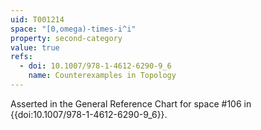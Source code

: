```yaml
---
uid: T001214
space: "[0,omega)-times-i^i"
property: second-category
value: true
refs:
  - doi: 10.1007/978-1-4612-6290-9_6
    name: Counterexamples in Topology
---
```

Asserted in the General Reference Chart for space #106 in
{{doi:10.1007/978-1-4612-6290-9_6}}.
